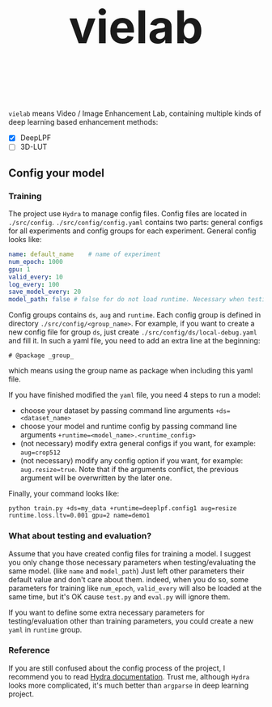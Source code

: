 <h1 style="font-size:90px;text-align:center"> vielab </h1>
<br></br>

`vielab` means Video / Image Enhancement Lab, containing multiple kinds of deep learning based enhancement methods:

- [x] DeepLPF
- [ ] 3D-LUT

## Config your model

### Training

The project use `Hydra` to manage config files. Config files are located in `./src/config`. `./src/config/config.yaml`
contains two parts: general configs for all experiments and config groups for each experiment. General config looks
like:

```yaml
name: default_name    # name of experiment
num_epoch: 1000
gpu: 1
valid_every: 10
log_every: 100
save_model_every: 20
model_path: false # false for do not load runtime. Necessary when testing.
```

Config groups contains `ds`, `aug` and `runtime`. Each config group is defined in directory `./src/config/<group_name>`.
For example, if you want to create a new config file for group `ds`, just create `./src/config/ds/local-debug.yaml` and
fill it. In such a yaml file, you need to add an extra line at the beginning:

```
# @package _group_
```

which means using the group name as package when including this yaml file.

If you have finished modified the `yaml` file, you need 4 steps to run a model:

- choose your dataset by passing command line arguments `+ds=<dataset_name>`
- choose your model and runtime config by passing command line arguments `+runtime=<model_name>.<runtime_config>`
- (not necessary) modify extra general configs if you want, for example: `aug=crop512`
- (not necessary) modify any config option if you want, for example: `aug.resize=true`. Note that if the arguments
  conflict, the previous argument will be overwritten by the later one.

Finally, your command looks like:

```shell
python train.py +ds=my_data +runtime=deeplpf.config1 aug=resize runtime.loss.ltv=0.001 gpu=2 name=demo1
```

### What about testing and evaluation?

Assume that you have created config files for training a model. I suggest you only change those necessary parameters
when testing/evaluating the same model. (like `name` and `model_path`) Just left other parameters their default value
and don't care about them. indeed, when you do so, some parameters for training like `num_epoch`, `valid_every` will
also be loaded at the same time, but it's OK cause `test.py` and `eval.py` will ignore them.

If you want to define some extra necessary parameters for testing/evaluation other than training parameters, you could
create a new `yaml` in `runtime` group.

### Reference

If you are still confused about the config process of the project, I recommend you to
read [Hydra documentation](https://hydra.cc/docs/intro). Trust me, although `Hydra` looks more complicated, it's much
better than `argparse` in deep learning project.